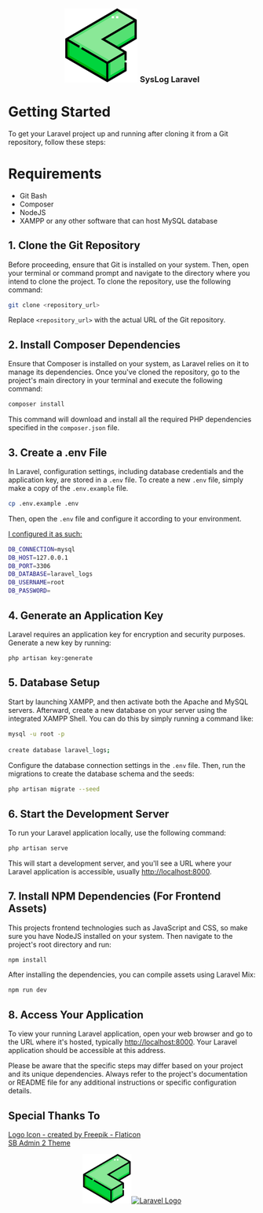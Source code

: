 <h3 align="center"><img src="public/syslog_logo.png" width="150" alt="Syslogo"> SysLog Laravel</h3>

# Getting Started
To get your Laravel project up and running after cloning it from a Git repository, follow these steps:

# Requirements
- Git Bash
- Composer
- NodeJS
- XAMPP or any other software that can host MySQL database

## 1. Clone the Git Repository

Before proceeding, ensure that Git is installed on your system. Then, open your terminal or command prompt and navigate to the directory where you intend to clone the project. To clone the repository, use the following command:

```bash
git clone <repository_url>
```

Replace `<repository_url>` with the actual URL of the Git repository.

## 2. Install Composer Dependencies

Ensure that Composer is installed on your system, as Laravel relies on it to manage its dependencies. Once you've cloned the repository, go to the project's main directory in your terminal and execute the following command:

```bash
composer install
```

This command will download and install all the required PHP dependencies specified in the `composer.json` file.

## 3. Create a .env File

In Laravel, configuration settings, including database credentials and the application key, are stored in a `.env` file. To create a new `.env` file, simply make a copy of the `.env.example` file.

```bash
cp .env.example .env
```

Then, open the `.env` file and configure it according to your environment.

<u>I configured it as such:</u>

```bash
DB_CONNECTION=mysql
DB_HOST=127.0.0.1
DB_PORT=3306
DB_DATABASE=laravel_logs
DB_USERNAME=root
DB_PASSWORD=
```

## 4. Generate an Application Key

Laravel requires an application key for encryption and security purposes. Generate a new key by running:

```bash
php artisan key:generate
```

## 5. Database Setup

Start by launching XAMPP, and then activate both the Apache and MySQL servers. Afterward, create a new database on your server using the integrated XAMPP Shell. You can do this by simply running a command like:

```bash
mysql -u root -p

create database laravel_logs;
```

Configure the database connection settings in the `.env` file. Then, run the migrations to create the database schema and the seeds:

```bash
php artisan migrate --seed
```

## 6. Start the Development Server

To run your Laravel application locally, use the following command:

```bash
php artisan serve
```

This will start a development server, and you'll see a URL where your Laravel application is accessible, usually [http://localhost:8000](http://localhost:8000).

## 7. Install NPM Dependencies (For Frontend Assets)

This projects frontend technologies such as JavaScript and CSS, so make sure you have NodeJS installed on your system. Then navigate to the project's root directory and run:

```bash
npm install
```

After installing the dependencies, you can compile assets using Laravel Mix:

```bash
npm run dev
```

## 8. Access Your Application

To view your running Laravel application, open your web browser and go to the URL where it's hosted, typically [http://localhost:8000](http://localhost:8000). Your Laravel application should be accessible at this address.

Please be aware that the specific steps may differ based on your project and its unique dependencies. Always refer to the project's documentation or README file for any additional instructions or specific configuration details.



## Special Thanks To

<a href="https://www.flaticon.com/free-icons/geometrical" title="geometrical icons">Logo Icon - created by Freepik - Flaticon</a>
<br>
<a href="https://startbootstrap.com/theme/sb-admin-2" title="sb_admin_2">SB Admin 2 Theme</a>
<p align="center"><img src="public/syslog_logo.png" width="100" alt="Syslogo"><a href="https://laravel.com" target="_blank"><img src="https://raw.githubusercontent.com/laravel/art/master/logo-lockup/5%20SVG/2%20CMYK/1%20Full%20Color/laravel-logolockup-cmyk-red.svg" width="300" alt="Laravel Logo"></a></p>